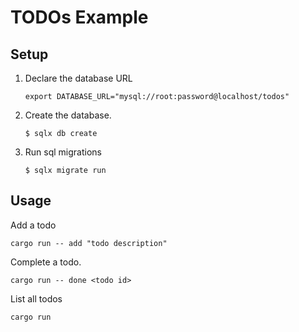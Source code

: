 # TODOs Example

## Setup

1. Declare the database URL

    ```
    export DATABASE_URL="mysql://root:password@localhost/todos"
    ```

2. Create the database.

    ```
    $ sqlx db create
    ```

3. Run sql migrations

    ```
    $ sqlx migrate run
    ```

## Usage

Add a todo 

```
cargo run -- add "todo description"
```

Complete a todo.

```
cargo run -- done <todo id>
```

List all todos

```
cargo run
```
